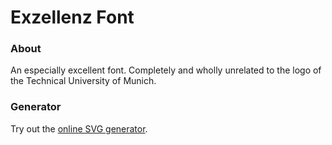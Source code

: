 # Exzellenz Font
### About
An especially excellent font. Completely and wholly unrelated to the logo of the Technical University of Munich.

### Generator
Try out the [online SVG generator](just-max.github.io/exzellenz/generator.html).
